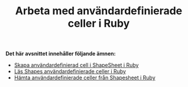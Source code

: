 ﻿---
title: Arbeta med användardefinierade celler i Ruby
type: docs
weight: 120
url: /sv/java/working-with-user-defined-cells-in-ruby/
---
**Det här avsnittet innehåller följande ämnen:**

- [Skapa användardefinierad cell i ShapeSheet i Ruby](/diagram/sv/java/create-user-defined-cell-in-the-shapesheet-in-ruby/)
- [Läs Shapes användardefinierade celler i Ruby](https://docs.aspose.com/diagram/java/read-shape-s-user-defined-cells-in-ruby/)
- [Hämta användardefinierade celler från Shapesheet i Ruby](/diagram/sv/java/retrieve-user-defined-cells-from-shapesheet-in-ruby/)
